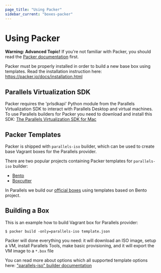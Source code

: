 ```yaml
---
page_title: "Using Packer"
sidebar_current: "boxes-packer"
---
```


# Using Packer

<div class="alert alert-warn">
	<p>
		<strong>Warning: Advanced Topic!</strong> If you're not familiar with
		Packer, you should read the <a href="https://packer.io/docs">
		Packer documentation</a> first.
	</p>
</div>

Packer must be properly installed in order to build a new base box using templates. 
Read the installation instruction here: https://packer.io/docs/installation.html

## Parallels Virtualization SDK

Packer requires the 'prlsdkapi' Python module from the Parallels Virtualization
SDK to interact with Parallels Desktop and virtual machines. To use Parallels 
builders for Packer you need to download and install this SDK: 
[The Parallels Virtualization SDK for Mac](http://www.parallels.com/download/pvsdk/)

## Packer Templates
Packer is shipped with `parallels-iso` builder, which can be used to create 
base Vagrant boxes for the Parallels provider.

There are two popular projects containing Packer templates for `parallels-iso` builder:

- [Bento](https://github.com/chef/bento)
- [Boxcutter](https://github.com/boxcutter/)

In Parallels we build our [official boxes](https://atlas.hashicorp.com/boxes/search?provider=parallels) 
using templates based on Bento project.

## Building a Box

This is an example how to build Vagrant box for Parallels provider:

```
$ packer build -only=parallels-iso template.json
```

Packer will done everything you need: it will download an ISO image, setup a VM, 
install Parallels Tools, make basic provisioning, and it will export the VM image
to a `*.box` file

You can read more about options which all supported template options here: 
["parallels-iso" builder documentation](https://packer.io/docs/builders/parallels-iso.html)
